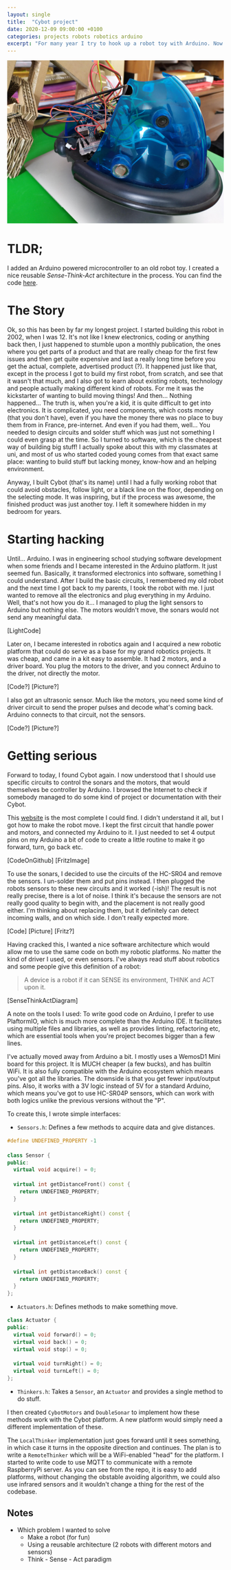 ```yaml
---
layout: single
title:  "Cybot project"
date: 2020-12-09 09:00:00 +0100
categories: projects robots robotics arduino
excerpt: "For many year I try to hook up a robot toy with Arduino. Now I've created a nice software architecture to do it." 
---
```


![Cybot](/assets/images/open_cybot.jpg)

# TLDR;
I added an Arduino powered microcontroller to an old robot toy. I created a nice reusable _Sense-Think-Act_ architecture in the process. You can find the code [here](https://github.com/ychevalier/SonarCybot/).

# The Story
Ok, so this has been by far my longest project. I started building this robot in 2002, when I was 12. It's not like I knew electronics, coding or anything back then, I just happened to stumble upon a monthly publication, the ones where you get parts of a product and that are really cheap for the first few issues and then get quite expensive and last a really long time before you get the actual, complete, advertised product (?). 
It happened just like that, except in the process I got to build my first robot, from scratch, and see that it wasn't that much, and I also got to learn about existing robots, technology and people actually making different kind of robots. For me it was the kickstarter of wanting to build moving things! And then... Nothing happened...
The truth is, when you're a kid, it is quite difficult to get into electronics. It is complicated, you need components, which costs money (that you don't have), even if you have the money there was no place to buy them from in France, pre-internet. And even if you had them, well... You needed to design circuits and solder stuff which was just not something I could even grasp at the time. So I turned to software, which is the cheapest way of building big stuff! I actually spoke about this with my classmates at uni, and most of us who started coded young comes from that exact same place: wanting to build stuff but lacking money, know-how and an helping environment.

Anyway, I built Cybot (that's its name) until I had a fully working robot that could avoid obstacles, follow light, or a black line on the floor, depending on the selecting mode. It was inspiring, but if the process was awesome, the finished product was just another toy. I left it somewhere hidden in my bedroom for years.

# Starting hacking
Until... Arduino. I was in engineering school studying software development when some friends and I became interested in the Arduino platform. It just seemed fun. Basically, it transformed electronics into software, something I could understand. After I build the basic circuits, I remembered my old robot and the next time I got back to my parents, I took the robot with me. I just wanted to remove all the electronics and plug everything in my Arduino. Well, that's not how you do it... I managed to plug the light sensors to Arduino but nothing else. The motors wouldn't move, the sonars would not send any meaningful data.

[LightCode]

Later on, I became interested in robotics again and I acquired a new robotic platform that could do serve as a base for my grand robotics projects.
It was cheap, and came in a kit easy to assemble. It had 2 motors, and a driver board. You plug the motors to the driver, and you connect Arduino to the driver, not directly the motor.

[Code?]
[Picture?]

I also got an ultrasonic sensor. Much like the motors, you need some kind of driver circuit to send the proper pulses and decode what's coming back. Arduino connects to that circuit, not the sensors.

[Code?]
[Picture?]

# Getting serious

Forward to today, I found Cybot again. I now understood that I should use specific circuits to control the sonars and the motors, that would themselves be controller by Arduino. I browsed the Internet to check if somebody managed to do some kind of project or documentation with their Cybot.

This [website](http://www.lpilsley.co.uk/cybot/driver.htm) is the most complete I could find. I didn't understand it all, but I got how to make the robot move. I kept the first circuit that handle power and motors, and connected my Arduino to it. I just needed to set 4 output pins on my Arduino a bit of code to create a little routine to make it go forward, turn, go back etc.

[CodeOnGithub]
[FritzImage]

To use the sonars, I decided to use the circuits of the HC-SR04 and remove the sensors. I un-solder them and put pins instead. I then plugged the robots sensors to these new circuits and it worked (-ish)! The result is not really precise, there is a lot of noise. I think it's because the sensors are not really good quality to begin with, and the placement is not really good either. I'm thinking about replacing them, but it definitely can detect incoming walls, and on which side. I don't really expected more.

[Code]
[Picture]
[Fritz?]

Having cracked this, I wanted a nice software architecture which would allow me to use the same code on both my robotic platforms. No matter the kind of driver I used, or even sensors. I've always read stuff about robotics and some people give this definition of a robot:

> A device is a robot if it can SENSE its environment, THINK and ACT upon it.

[SenseThinkActDiagram]

A note on the tools I used:
To write good code on Arduino, I prefer to use PlaftormIO, which is much more complete than the Arduino IDE. It facilitates using multiple files and libraries, as well as provides linting, refactoring etc, which are essential tools when you're project becomes bigger than a few lines.

I've actually moved away from Arduino a bit. I mostly uses a WemosD1 Mini board for this project. It is MUCH cheaper (a few bucks), and has builtin WiFi. It is also fully compatible with the Arduino ecosystem which means you've got all the libraries. The downside is that you get fewer input/output pins. Also, it works with a 3V logic instead of 5V for a standard Arduino, which means you've got to use HC-SR04P sensors, which can work with both logics unlike the previous versions without the "P".

To create this, I wrote simple interfaces:

- `Sensors.h`: Defines a few methods to acquire data and give distances.

``` cpp
#define UNDEFINED_PROPERTY -1

class Sensor {
public:
  virtual void acquire() = 0;

  virtual int getDistanceFront() const {
    return UNDEFINED_PROPERTY;
  }
  
  virtual int getDistanceRight() const {
    return UNDEFINED_PROPERTY;
  }
  
  virtual int getDistanceLeft() const {
    return UNDEFINED_PROPERTY;
  }
  
  virtual int getDistanceBack() const {
    return UNDEFINED_PROPERTY;
  }
};
```

- `Actuators.h`: Defines methods to make something move.

``` cpp
class Actuator {
public:
  virtual void forward() = 0;
  virtual void back() = 0;
  virtual void stop() = 0;

  virtual void turnRight() = 0;
  virtual void turnLeft() = 0;
};
```

- `Thinkers.h`: Takes a `Sensor`, an `Actuator` and provides a single method to do stuff.


I then created `CybotMotors` and `DoubleSonar` to implement how these methods work with the Cybot platform. A new platform would simply need a different implementation of these.

The `LocalThinker` implementation just goes forward until it sees something, in which case it turns in the opposite direction and continues.
The plan is to write a `RemoteThinker` which will be a WiFi-enabled "head" for the platform. I started to write code to use MQTT to communicate with a remote RaspberryPi server.
As you can see from the repo, it is easy to add platforms, without changing the obstable avoiding algorithm, we could also use infrared sensors and it wouldn't change a thing for the rest of the codebase.

## Notes
- Which problem I wanted to solve
    - Make a robot (for fun)
    - Using a reusable architecture (2 robots with different motors and sensors)
    - Think - Sense - Act paradigm